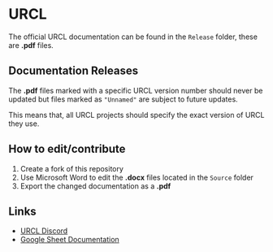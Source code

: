 # URCL
The official URCL documentation can be found in the `Release` folder, these are **.pdf** files.

## Documentation Releases
The **.pdf** files marked with a specific URCL version number should never be updated but files marked as `"Unnamed"` are subject to future updates.

This means that, all URCL projects should specify the exact version of URCL they use.

## How to edit/contribute
1) Create a fork of this repository
2) Use Microsoft Word to edit the **.docx** files located in the `Source` folder
3) Export the changed documentation as a **.pdf**

## Links
* [URCL Discord](https://discord.gg/Nv8jzWg5j8)
* [Google Sheet Documentation](https://docs.google.com/spreadsheets/d/1YUCj-J1KTTxho59_RsKWj9JZa96_mLqB-j_kK2pjqM8/edit?usp=sharing)
